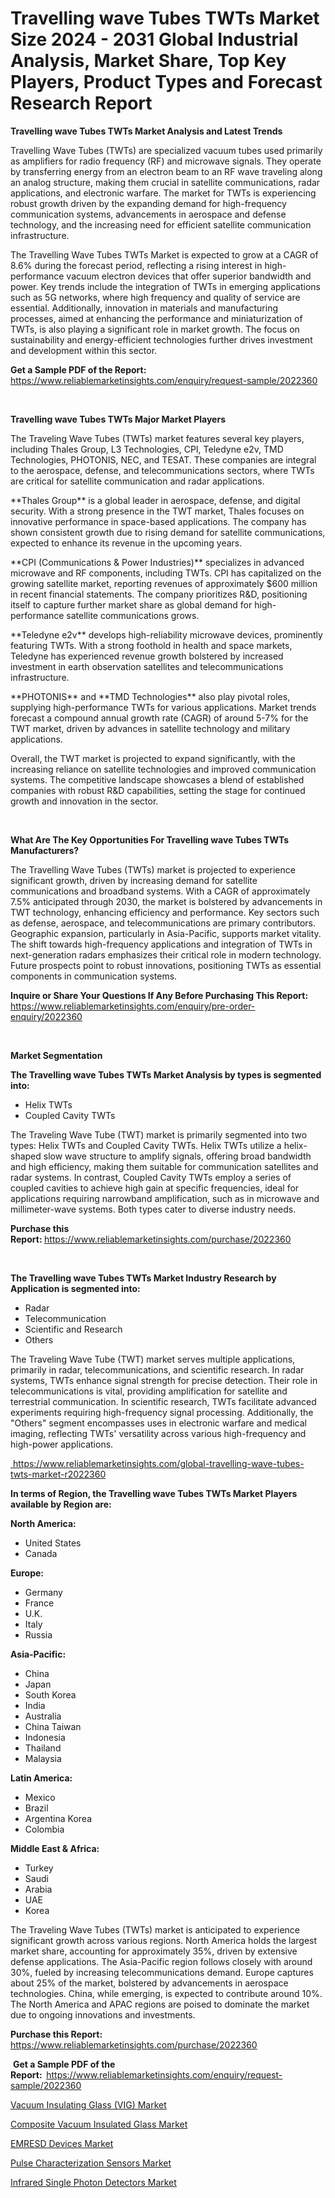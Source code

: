 <p><h1>Travelling wave Tubes TWTs Market Size 2024 - 2031 Global Industrial Analysis, Market Share, Top Key Players, Product Types and Forecast Research Report</h1></p><p><strong>Travelling wave Tubes TWTs Market Analysis and Latest Trends</strong></p>
<p><p>Travelling Wave Tubes (TWTs) are specialized vacuum tubes used primarily as amplifiers for radio frequency (RF) and microwave signals. They operate by transferring energy from an electron beam to an RF wave traveling along an analog structure, making them crucial in satellite communications, radar applications, and electronic warfare. The market for TWTs is experiencing robust growth driven by the expanding demand for high-frequency communication systems, advancements in aerospace and defense technology, and the increasing need for efficient satellite communication infrastructure.</p><p>The Travelling Wave Tubes TWTs Market is expected to grow at a CAGR of 8.6% during the forecast period, reflecting a rising interest in high-performance vacuum electron devices that offer superior bandwidth and power. Key trends include the integration of TWTs in emerging applications such as 5G networks, where high frequency and quality of service are essential. Additionally, innovation in materials and manufacturing processes, aimed at enhancing the performance and miniaturization of TWTs, is also playing a significant role in market growth. The focus on sustainability and energy-efficient technologies further drives investment and development within this sector.</p></p>
<p><strong>Get a Sample PDF of the Report:&nbsp;</strong> <a href="https://www.reliablemarketinsights.com/enquiry/request-sample/2022360?utm_campaign=1197&utm_medium=2&utm_source=Github&utm_content=ia&utm_term=28102024&utm_id=travelling-wave-tubes-twts">https://www.reliablemarketinsights.com/enquiry/request-sample/2022360</a></p>
<p>&nbsp;</p>
<p><strong>Travelling wave Tubes TWTs Major Market Players</strong></p>
<p><p>The Traveling Wave Tubes (TWTs) market features several key players, including Thales Group, L3 Technologies, CPI, Teledyne e2v, TMD Technologies, PHOTONIS, NEC, and TESAT. These companies are integral to the aerospace, defense, and telecommunications sectors, where TWTs are critical for satellite communication and radar applications.</p><p>**Thales Group** is a global leader in aerospace, defense, and digital security. With a strong presence in the TWT market, Thales focuses on innovative performance in space-based applications. The company has shown consistent growth due to rising demand for satellite communications, expected to enhance its revenue in the upcoming years.</p><p>**CPI (Communications & Power Industries)** specializes in advanced microwave and RF components, including TWTs. CPI has capitalized on the growing satellite market, reporting revenues of approximately $600 million in recent financial statements. The company prioritizes R&D, positioning itself to capture further market share as global demand for high-performance satellite communications grows.</p><p>**Teledyne e2v** develops high-reliability microwave devices, prominently featuring TWTs. With a strong foothold in health and space markets, Teledyne has experienced revenue growth bolstered by increased investment in earth observation satellites and telecommunications infrastructure.</p><p>**PHOTONIS** and **TMD Technologies** also play pivotal roles, supplying high-performance TWTs for various applications. Market trends forecast a compound annual growth rate (CAGR) of around 5-7% for the TWT market, driven by advances in satellite technology and military applications.</p><p>Overall, the TWT market is projected to expand significantly, with the increasing reliance on satellite technologies and improved communication systems. The competitive landscape showcases a blend of established companies with robust R&D capabilities, setting the stage for continued growth and innovation in the sector.</p></p>
<p>&nbsp;</p>
<p><strong>What Are The Key Opportunities For Travelling wave Tubes TWTs Manufacturers?</strong></p>
<p><p>The Travelling Wave Tubes (TWTs) market is projected to experience significant growth, driven by increasing demand for satellite communications and broadband systems. With a CAGR of approximately 7.5% anticipated through 2030, the market is bolstered by advancements in TWT technology, enhancing efficiency and performance. Key sectors such as defense, aerospace, and telecommunications are primary contributors. Geographic expansion, particularly in Asia-Pacific, supports market vitality. The shift towards high-frequency applications and integration of TWTs in next-generation radars emphasizes their critical role in modern technology. Future prospects point to robust innovations, positioning TWTs as essential components in communication systems.</p></p>
<p><strong>Inquire or Share Your Questions If Any Before Purchasing This Report:</strong> <a href="https://www.reliablemarketinsights.com/enquiry/pre-order-enquiry/2022360?utm_campaign=1197&utm_medium=2&utm_source=Github&utm_content=ia&utm_term=28102024&utm_id=travelling-wave-tubes-twts">https://www.reliablemarketinsights.com/enquiry/pre-order-enquiry/2022360</a></p>
<p>&nbsp;</p>
<p><strong>Market Segmentation</strong></p>
<p><strong>The Travelling wave Tubes TWTs Market Analysis by types is segmented into:</strong></p>
<p><ul><li>Helix TWTs</li><li>Coupled Cavity TWTs</li></ul></p>
<p><p>The Traveling Wave Tube (TWT) market is primarily segmented into two types: Helix TWTs and Coupled Cavity TWTs. Helix TWTs utilize a helix-shaped slow wave structure to amplify signals, offering broad bandwidth and high efficiency, making them suitable for communication satellites and radar systems. In contrast, Coupled Cavity TWTs employ a series of coupled cavities to achieve high gain at specific frequencies, ideal for applications requiring narrowband amplification, such as in microwave and millimeter-wave systems. Both types cater to diverse industry needs.</p></p>
<p><strong>Purchase this Report:&nbsp;</strong><a href="https://www.reliablemarketinsights.com/purchase/2022360?utm_campaign=1197&utm_medium=2&utm_source=Github&utm_content=ia&utm_term=28102024&utm_id=travelling-wave-tubes-twts">https://www.reliablemarketinsights.com/purchase/2022360</a></p>
<p>&nbsp;</p>
<p><strong>The Travelling wave Tubes TWTs Market Industry Research by Application is segmented into:</strong></p>
<p><ul><li>Radar</li><li>Telecommunication</li><li>Scientific and Research</li><li>Others</li></ul></p>
<p><p>The Traveling Wave Tube (TWT) market serves multiple applications, primarily in radar, telecommunications, and scientific research. In radar systems, TWTs enhance signal strength for precise detection. Their role in telecommunications is vital, providing amplification for satellite and terrestrial communication. In scientific research, TWTs facilitate advanced experiments requiring high-frequency signal processing. Additionally, the "Others" segment encompasses uses in electronic warfare and medical imaging, reflecting TWTs' versatility across various high-frequency and high-power applications.</p></p>
<p><a href="https://www.reliablemarketinsights.com/global-travelling-wave-tubes-twts-market-r2022360?utm_campaign=1197&utm_medium=2&utm_source=Github&utm_content=ia&utm_term=28102024&utm_id=travelling-wave-tubes-twts">&nbsp;https://www.reliablemarketinsights.com/global-travelling-wave-tubes-twts-market-r2022360</a></p>
<p><strong>In terms of Region, the Travelling wave Tubes TWTs Market Players available by Region are:</strong></p>
<p>
    <p> <strong> North America: </strong>
        <ul>
            <li>United States</li>
            <li>Canada</li>
        </ul>
        </p> 
    <p> <strong> Europe: </strong>
        <ul>
            <li>Germany</li>
            <li>France</li>
            <li>U.K.</li>
            <li>Italy</li>
            <li>Russia</li>
        </ul>
        </p> 
    <p> <strong> Asia-Pacific: </strong>
        <ul>
            <li>China</li>
            <li>Japan</li>
            <li>South Korea</li>
            <li>India</li>
            <li>Australia</li>
            <li>China Taiwan</li>
            <li>Indonesia</li>
            <li>Thailand</li>
            <li>Malaysia</li>
        </ul>
        </p> 
    <p> <strong> Latin America: </strong>
        <ul>
            <li>Mexico</li>
            <li>Brazil</li>
            <li>Argentina Korea</li>
            <li>Colombia</li>
        </ul>
        </p> 
    <p> <strong> Middle East & Africa: </strong>
        <ul>
            <li>Turkey</li>
            <li>Saudi</li>
            <li>Arabia</li>
            <li>UAE</li>
            <li>Korea</li>
        </ul>
    </p>
    </p>
<p><p>The Traveling Wave Tubes (TWTs) market is anticipated to experience significant growth across various regions. North America holds the largest market share, accounting for approximately 35%, driven by extensive defense applications. The Asia-Pacific region follows closely with around 30%, fueled by increasing telecommunications demand. Europe captures about 25% of the market, bolstered by advancements in aerospace technologies. China, while emerging, is expected to contribute around 10%. The North America and APAC regions are poised to dominate the market due to ongoing innovations and investments.</p></p>
<p><strong>Purchase this Report: </strong><a href="https://www.reliablemarketinsights.com/purchase/2022360?utm_campaign=1197&utm_medium=2&utm_source=Github&utm_content=ia&utm_term=28102024&utm_id=travelling-wave-tubes-twts">https://www.reliablemarketinsights.com/purchase/2022360</a></p>
<p>&nbsp;<strong>Get a Sample PDF of the Report:&nbsp;&nbsp;</strong><a href="https://www.reliablemarketinsights.com/enquiry/request-sample/2022360?utm_campaign=1197&utm_medium=2&utm_source=Github&utm_content=ia&utm_term=28102024&utm_id=travelling-wave-tubes-twts">https://www.reliablemarketinsights.com/enquiry/request-sample/2022360</a></p>
<p><strong></strong></p>
<p><p><a href="https://www.linkedin.com/pulse/market-forecasting-change-global-vacuum-insulating-glass-vig-ip3ff?trk=public_post_embed_feed-article-content&utm_campaign=1197&utm_medium=2&utm_source=Github&utm_content=ia&utm_term=28102024&utm_id=travelling-wave-tubes-twts">Vacuum Insulating Glass (VIG) Market</a></p><p><a href="https://www.linkedin.com/pulse/global-composite-vacuum-insulated-glass-78-cagr-forecast-xkb8e?utm_campaign=1197&utm_medium=2&utm_source=Github&utm_content=ia&utm_term=28102024&utm_id=travelling-wave-tubes-twts">Composite Vacuum Insulated Glass Market</a></p><p><a href="https://github.com/prosalinda88/Market-Research-Report-List-6/blob/main/emresd-devices-market.md?utm_campaign=1197&utm_medium=2&utm_source=Github&utm_content=ia&utm_term=28102024&utm_id=travelling-wave-tubes-twts">EMRESD Devices Market</a></p><p><a href="https://www.linkedin.com/pulse/pulse-characterization-sensors-ecosystem-mapping-innovation-j5ane?utm_campaign=1197&utm_medium=2&utm_source=Github&utm_content=ia&utm_term=28102024&utm_id=travelling-wave-tubes-twts">Pulse Characterization Sensors Market</a></p><p><a href="https://www.linkedin.com/pulse/emerging-technologies-reshaping-infrared-single-photon-detectors-h3swf?utm_campaign=1197&utm_medium=2&utm_source=Github&utm_content=ia&utm_term=28102024&utm_id=travelling-wave-tubes-twts">Infrared Single Photon Detectors Market</a></p></p>